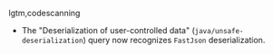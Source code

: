 lgtm,codescanning
* The "Deserialization of user-controlled data" (`java/unsafe-deserialization`) query
  now recognizes `FastJson` deserialization.
